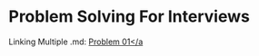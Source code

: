 # Problem Solving For Interviews

Linking Multiple .md: 
<a href="https://github.com/Sazzad-Saju/Problem-Solving-For-Interviews/blob/master/page2">Problem 01</a
